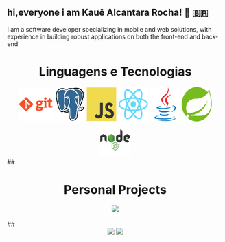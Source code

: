 ## hi,everyone i am Kauê Alcantara Rocha! 👋 🇧🇷
I am a software developer specializing in mobile and web solutions, with experience in building robust applications on both the front-end and back-end
<div align="center">
  <h1>Linguagens e Tecnologias</h1>
 <img src="https://github.com/devicons/devicon/blob/master/icons/git/git-plain-wordmark.svg" height="80" width="80"/>
 <img src="https://github.com/devicons/devicon/blob/master/icons/postgresql/postgresql-original.svg" height="80" width="70"/>
 <img src="https://github.com/devicons/devicon/blob/master/icons/javascript/javascript-original.svg" height="80" width="70"/>
  <img src="https://github.com/devicons/devicon/blob/master/icons/react/react-original.svg" height="80" width="70"/>
  <img src="https://github.com/devicons/devicon/blob/master/icons/java/java-original.svg" height="80" width="70"/>
  <img src="https://github.com/devicons/devicon/blob/master/icons/spring/spring-original.svg" height="80" width="70"/>
  <img src="https://github.com/devicons/devicon/blob/master/icons/nodejs/nodejs-original-wordmark.svg" height="80" width="70"/>
  
  
</div>
  ##
 <div align="center">
  <h1> Personal Projects</h1>
  <a href="https://github.com/Kaueroch/BankNote">
    <img height="145em" src="https://github-readme-stats.vercel.app/api/pin/?username=Kaueroch&repo=CloudDownYad&theme=tokyonight">
  </a>
</div><br/>
##
<div align="center">
  <img height="191em" src="https://github-readme-stats.vercel.app/api?username=Kaueroch&show_icons=true&theme=tokyonight&include_all_commits=true&rank_icon=github">
  <img height="191em" src="https://github-readme-stats.vercel.app/api/top-langs/?username=Kaueroch&layout=compact&langs_count=8&theme=tokyonight"/>

<br/>
